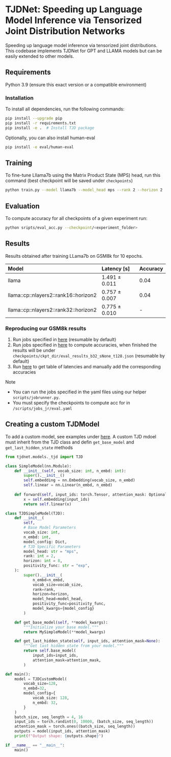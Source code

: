 # TJDNet: Speeding up Language Model Inference via Tensorized Joint Distribution Networks

Speeding up language model inference via tensorized joint distributions. This codebase implements TJDNet for GPT and LLAMA models but can be easily extended to other models.

## Requirements

Python 3.9 (ensure this exact version or a compatible environment)

### Installation 
To install all dependencies, run the following commands:
```bash
pip install --upgrade pip
pip install -r requirements.txt
pip install -e .  # Install TJD package
```

Optionally, you can also install human-eval
```bash
pip install -e eval/human-eval
```

## Training
To fine-tune Lllama7b using the Matrix Product State (MPS) head, run this command (best checkpoint will be saved under `checkpoints`)
```bash 
python train.py --model llama7b --model_head mps --rank 2 --horizon 2
```

## Evaluation
To compute accuracy for all checkpoints of a given experiment run:
```bash 
python sripts/eval_acc.py --checkpoint/<experiment_folder>
```

## Results

Results obtained after training LLama7b on GSM8k for 10 epochs.

| Model                                 | Latency [s]   | Accuracy      |                                                                                            
|:--------------------------------------|:--------------|:--------------|
| llama                                 | 1.491 ± 0.011 | 0.04 |
| llama::cp::nlayers2::rank16::horizon2 | 0.757 ± 0.007 | 0.04 |
| llama::cp::nlayers2::rank32::horizon2 | 0.775 ± 0.010 | - |


### Reproducing our GSM8k results
1. Run jobs specified in [here](/scripts/jobs_jr/train.yaml) (resumable by default)
2. Run jobs specified in [here](/scripts/jobs_jr/eval.yaml) to compute accuracies, when finished the results will be under `checkpoints/ckpt_dir/eval_results_b32_sNone_t128.json` (resumable by default)
3. Run [here](/scripts/eval_latency.py) to get table of latencies and manually add the corresponding accuracies

> [!NOTE]
> - You can run the jobs specified in the yaml files using our helper `scripts/jobrunner.py`. 
> - You must specify the checkpoints to compute acc for in `/scripts/jobs_jr/eval.yaml`


## Creating a custom TJDModel

To add a custom model, see examples under [here](/tjdnet/models/tjdgpt2.py). A custom TJD mdoel must inherit from the TJD class and defin `get_base_model` and `get_last_hidden_state` methods


```python
from tjdnet.models._tjd import TJD

class SimpleModel(nn.Module):
    def __init__(self, vocab_size: int, n_embd: int):
        super().__init__()
        self.embedding = nn.Embedding(vocab_size, n_embd)
        self.linear = nn.Linear(n_embd, n_embd)
        
    def forward(self, input_ids: torch.Tensor, attention_mask: Optional[torch.Tensor] = None):
        x = self.embedding(input_ids)
        return self.linear(x)

class TJDSimpleModel(TJD):
    def __init__(
        self,
        # Base Model Parameters
        vocab_size: int,
        n_embd: int,
        model_config: Dict,
        # TJD Specific Parameters
        model_head: str = "mps",
        rank: int = 2,
        horizon: int = 8,
        positivity_func: str = "exp",
    ):
        super().__init__(
            n_embd=n_embd,
            vocab_size=vocab_size,
            rank=rank,
            horizon=horizon,
            model_head=model_head,
            positivity_func=positivity_func,
            model_kwargs={model_config}
        )

    def get_base_model(self, **model_kwargs):
        """Initialize your base model."""
        return MySimpleModel(**model_kwargs)

    def get_last_hidden_state(self, input_ids, attention_mask=None):
        """Get last hidden state from your model."""
        return self.base_model(
            input_ids=input_ids,
            attention_mask=attention_mask,
        )

def main():
    model = TJDCustomModel(
        vocab_size=128, 
        n_embd=32, 
        model_config={
            vocab_size: 128, 
            n_embd: 32, 
        }
    )
    batch_size, seq_length = 4, 16
    input_ids = torch.randint(0, 10000, (batch_size, seq_length))
    attention_mask = torch.ones((batch_size, seq_length))
    outputs = model(input_ids, attention_mask)
    print(f"Output shape: {outputs.shape}")

if __name__ == "__main__":
    main()
```



<!-- 
## Evaluation
To evaluate on HumanEval, run the following commands

1. Generate completetions (will be saved to samples.jsonl)
    ```
    python eval/generate_completions.py --ckpt checkpoints/<checkpoint directory name>
    ```
2. Evaluate completetions
    ```
    python eval/human-eval/human_eval/evaluate_functional_correctness.py samples.jsonl
    ```

## Visualization
1. Generate completetions (will be saved to samples.jsonl)
    ```
    python eval/generate_completions.py --dev --ckpt checkpoints/<checkpoint directory name>
    ```

2. Visualize a code completion sample
    ```
    python eval/visualize.py samples.jsonl
    ``` -->